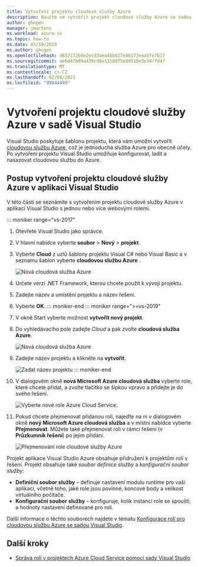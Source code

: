 ```yaml
---
title: Vytvoření projektu cloudové služby Azure
description: Naučte se vytvořit projekt cloudové služby Azure se sadou Visual Studio
author: ghogen
manager: jmartens
ms.workload: azure-vs
ms.topic: how-to
ms.date: 03/19/2019
ms.author: ghogen
ms.openlocfilehash: d652172bde2ecd3aea4bb027e46173eaa5fe7b17
ms.sourcegitcommit: ae6d47b09a439cd0e13180f5e89510e3e347fd47
ms.translationtype: MT
ms.contentlocale: cs-CZ
ms.lasthandoff: 02/08/2021
ms.locfileid: "99844499"
---
```

# <a name="create-an-azure-cloud-service-project-with-visual-studio"></a>Vytvoření projektu cloudové služby Azure v sadě Visual Studio

Visual Studio poskytuje šablonu projektu, která vám umožní vytvořit [cloudovou službu Azure](/azure/cloud-services/cloud-services-choose-me), což je jednoduchá služba Azure pro obecné účely. Po vytvoření projektu Visual Studio umožňuje konfigurovat, ladit a nasazovat cloudovou službu do Azure.

## <a name="steps-to-create-an-azure-cloud-service-project-in-visual-studio"></a>Postup vytvoření projektu cloudové služby Azure v aplikaci Visual Studio
V této části se seznámíte s vytvořením projektu cloudové služby Azure v aplikaci Visual Studio s jednou nebo více webovými rolemi.

::: moniker range="vs-2017"
1. Otevřete Visual Studio jako správce.

1. V hlavní nabídce vyberte **soubor** > **Nový** > **projekt**.

1. Vyberte **Cloud** z uzlů šablony projektu Visual C# nebo Visual Basic a v seznamu šablon vyberte **cloudovou službu Azure** .

    ![Nová cloudová služba Azure](./media/vs-azure-tools-azure-project-create/new-project-wizard-for-cloud-service.png)

1. Určete verzi .NET Framework, kterou chcete použít k vývoji projektu.

1. Zadejte název a umístění projektu a název řešení.

1. Vyberte **OK**.
::: moniker-end
::: moniker range=">=vs-2019"
1. V okně Start vyberte možnost **vytvořit nový projekt**.

1. Do vyhledávacího pole zadejte *Cloud* a pak zvolte **cloudová služba Azure**.

   ![Nová cloudová služba Azure](./media/vs-azure-tools-azure-project-create/vs-2019/new-project-cloud-service.png)

1. Zadejte název projektu a klikněte na **vytvořit**.

   ![Zadat název projektu](./media/vs-azure-tools-azure-project-create/vs-2019/new-project-cloud-service-2.png)
::: moniker-end

1. V dialogovém okně **nová Microsoft Azure cloudová služba** vyberte role, které chcete přidat, a zvolte tlačítko se šipkou vpravo a přidejte je do svého řešení.

    ![Vyberte nové role Azure Cloud Service.](./media/vs-azure-tools-azure-project-create/new-cloud-service.png)

1. Pokud chcete přejmenovat přidanou roli, najeďte na ni v dialogovém okně **nový Microsoft Azure cloudová služba** a v místní nabídce vyberte **Přejmenovat**. Můžete také přejmenovat roli v rámci řešení (v **Průzkumník řešení**) po jejím přidání.

    ![Přejmenování role cloudové služby Azure](./media/vs-azure-tools-azure-project-create/new-cloud-service-rename.png)

Projekt aplikace Visual Studio Azure obsahuje přidružení k projektům rolí v řešení. Projekt obsahuje také *soubor definice služby* a *konfigurační soubor služby*:

- **Definiční soubor služby** – definuje nastavení modulu runtime pro vaši aplikaci, včetně toho, jaké role jsou povinné, koncové body a velikost virtuálního počítače.
- **Konfigurační soubor služby** – konfiguruje, kolik instancí role se spouští, a hodnoty nastavení definované pro roli.

Další informace o těchto souborech najdete v tématu [Konfigurace rolí pro cloudovou službu Azure se sadou Visual Studio](vs-azure-tools-configure-roles-for-cloud-service.md).

## <a name="next-steps"></a>Další kroky
- [Správa rolí v projektech Azure Cloud Service pomocí sady Visual Studio](./vs-azure-tools-cloud-service-project-managing-roles.md)
